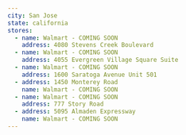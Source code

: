 ```yaml
---
city: San Jose
state: california
stores:
  - name: Walmart - COMING SOON
    address: 4080 Stevens Creek Boulevard
  - name: Walmart - COMING SOON
    address: 4055 Evergreen Village Square Suite
  - name: Walmart - COMING SOON
    address: 1600 Saratoga Avenue Unit 501
  - address: 1450 Monterey Road
    name: Walmart - COMING SOON
  - name: Walmart - COMING SOON
    address: 777 Story Road
  - address: 5095 Almaden Expressway
    name: Walmart - COMING SOON
---
```

